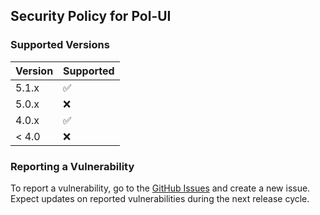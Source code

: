 ## **Security Policy for Pol-UI**

### **Supported Versions**

| Version | Supported |
| --- | --- |
| 5.1.x | :white_check_mark: |
| 5.0.x | :x: |
| 4.0.x | :white_check_mark: |
| < 4.0 | :x: |

### **Reporting a Vulnerability**

To report a vulnerability, go to the [GitHub Issues](https://github.com/PolGubau/pol-ui/issues) and create a new issue. Expect updates on reported vulnerabilities during the next release cycle.
